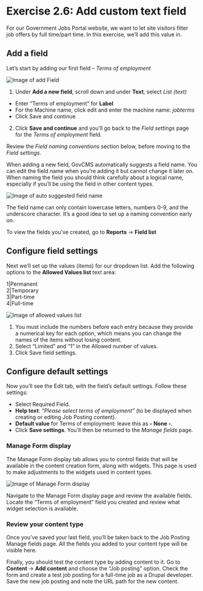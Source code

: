 # Exercise 2.6: Add custom text field

For our Government Jobs Portal website, we want to let site visitors filter job offers by full time/part time. In this exercise, we’ll add this value in.

## Add a field

Let’s start by adding our first field – _Terms of employment_

![Image of add Field](../.gitbook/assets/37%20%282%29.png)

1. Under **Add a new field**, scroll down and under **Text**, select _List \(text\)_

 - Enter “Terms of employment” for **Label**
 - For the Machine name, click edit and enter the machine name: _jobterms_
 - Click Save and continue

2. Click **Save and continue** and you’ll go back to the _Field settings_ page for the _Terms of employment_ field.

Review the _Field naming conventions_ section below, before moving to the _Field settings_.

When adding a new field, GovCMS automatically suggests a field name. You can edit the field name when you’re adding it but cannot change it later on. When naming the field you should think carefully about a logical name, especially if you’ll be using the field in other content types.

![Image of auto suggested field name](../.gitbook/assets/38%20%282%29.png)

The field name can only contain lowercase letters, numbers 0-9, and the underscore character. It’s a good idea to set up a naming convention early on.

To view the fields you’ve created, go to **Reports** → **Field list**

## Configure field settings

Next we’ll set up the values \(items\) for our dropdown list. Add the following options to the **Allowed Values list** text area:

1\|Permanent  
2\|Temporary  
3\|Part-time  
4\|Full-time  

![Image of allowed values list](../.gitbook/assets/39%20%282%29.png)


1. You must include the numbers before each entry because they provide a numerical key for each option, which means you can change the names of the items without losing content.
2. Select “Limited” and “1” in the Allowed number of values.
3. Click Save field settings.


## Configure default settings

Now you’ll see the Edit tab, with the field’s default settings. Follow these settings:

* Select Required Field.
* **Help text**: _“Please select terms of employment”_ \(to be displayed when creating or editing Job Posting content\).
* **Default value** for Terms of employment: leave this as **- None -**.
* Click **Save settings**. You’ll then be returned to the _Manage fields_ page.

### Manage Form display

The Manage Form display tab allows you to control fields that will be available in the content creation form, along with widgets. This page is used to make adjustments to the widgets used in content types. 

![Image of Manage Form display](../.gitbook/assets/41%20%282%29.png) 

Navigate to the Manage Form display page and review the available fields. Locate the “Terms of employment” field you created and review what widget selection is available.

### Review your content type

Once you’ve saved your last field, you’ll be taken back to the Job Posting Manage fields page. All the fields you added to your content type will be visible here.

Finally, you should test the content type by adding content to it. Go to **Content** → **Add content** and choose the “Job posting” option. Check the form and create a test job posting for a full-time job as a Drupal developer. Save the new job posting and note the URL path for the new content.

